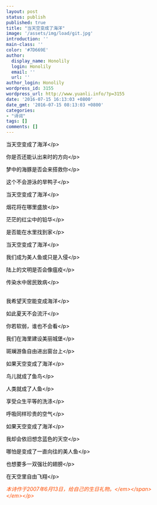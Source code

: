 ```yaml
---
layout: post
status: publish
published: true
title: "当天空变成了海洋"
image: '/assets/img/load/git.jpg'
introduction: ''
main-class: ''
color: '#7D669E'
author:
  display_name: Honolily
  login: Honolily
  email: ''
  url: ''
author_login: Honolily
wordpress_id: 3155
wordpress_url: http://www.yuanli.info/?p=3155
date: '2016-07-15 16:13:03 +0800'
date_gmt: '2016-07-15 08:13:03 +0800'
categories:
- "诗词"
tags: []
comments: []
---
```

<p style="color: #000000;">当天空变成了海洋<&#47;p></p>
<p style="color: #000000;">你是否还能认出来时的方向<&#47;p></p>
<p style="color: #000000;">梦中的海豚是否会来搭救你<&#47;p></p>
<p style="color: #000000;">这个不会游泳的旱鸭子<&#47;p></p>
<p style="color: #000000;">当天空变成了海洋<&#47;p></p>
<p style="color: #000000;">烟花将在哪里盛放<&#47;p></p>
<p style="color: #000000;">茫茫的红尘中的铅华<&#47;p></p>
<p style="color: #000000;">是否能在水里找到家<&#47;p></p>
<p style="color: #000000;">当天空变成了海洋<&#47;p></p>
<p style="color: #000000;">我们成为美人鱼或只是入侵<&#47;p></p>
<p style="color: #000000;">陆上的文明是否会像瘟疫<&#47;p></p>
<p style="color: #000000;">传染水中居民致病<&#47;p></p>
<p style="color: #000000;"><br style="color: #444444;" &#47;>我希望天空能变成海洋<&#47;p></p>
<p style="color: #000000;">如此夏天不会流汗<&#47;p></p>
<p style="color: #000000;">你若软弱，谁也不会看<&#47;p></p>
<p style="color: #000000;">我们在海里建设美丽城堡<&#47;p></p>
<p style="color: #000000;">斑斓游鱼自由进出窗台上<&#47;p></p>
<p style="color: #000000;">如果天空变成了海洋<&#47;p></p>
<p style="color: #000000;">鸟儿就成了鱼鸟<&#47;p></p>
<p style="color: #000000;">人类就成了人鱼<&#47;p></p>
<p style="color: #000000;">享受众生平等的洗涤<&#47;p></p>
<p style="color: #000000;">呼吸同样珍贵的空气<&#47;p></p>
<p style="color: #000000;">如果天空变成了海洋<&#47;p></p>
<p style="color: #000000;">我却会依旧想念蓝色的天空<&#47;p></p>
<p style="color: #000000;">哪怕是变成了一直向往的美人鱼<&#47;p></p>
<p style="color: #000000;">也想要多一双强壮的翅膀<&#47;p></p>
<p style="color: #000000;">在天空里自由飞翔<&#47;p></p>
<p style="color: #000000;"><span style="color: #ff4c00;"><em>本诗作于2007年6月13日，给自己的生日礼物。<&#47;em><&#47;span><em><br />
<&#47;em><&#47;p></p>
